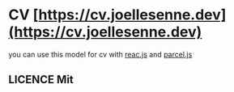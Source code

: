 # CV [https://cv.joellesenne.dev](https://cv.joellesenne.dev)

you can use this model for cv with [reac.js](https://reactjs.org/) and [parcel.js](https://parceljs.org/)

## LICENCE Mit